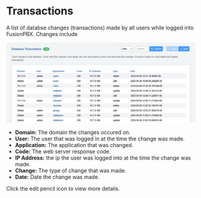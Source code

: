 # Transactions

A list of databse changes (transactions) made by all users while logged
into FusionPBX. Changes include

![image](../_static/images/advanced/transactions/fusionpbx_database_transactions1.png)

-   **Domain:** The domain the changes occured on.
-   **User:** The user that was logged in at the time the change was
    made.
-   **Application:** The application that was changed.
-   **Code:** The web server response code.
-   **IP Address:** the ip the user was logged into at the time the
    change was made.
-   **Change:** The type of change that was made.
-   **Date:** Date the change was made.

Click the edit pencil icon to view more details.
